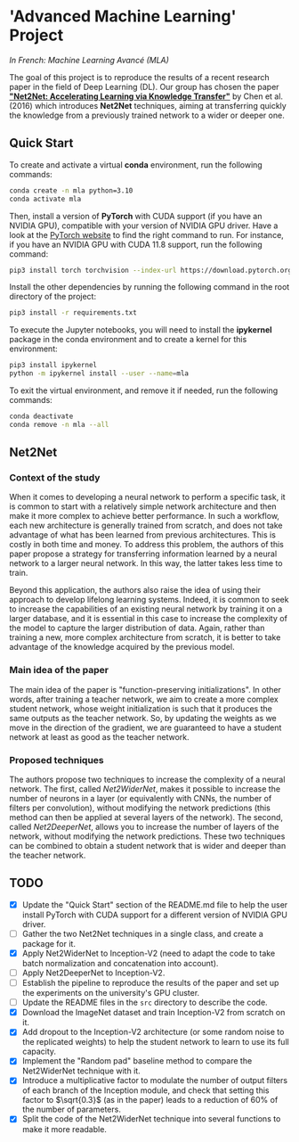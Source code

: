 # 'Advanced Machine Learning' Project
*In French: Machine Learning Avancé (MLA)*

The goal of this project is to reproduce the results of a recent research paper in the field of Deep Learning (DL). Our group has chosen the paper [**"Net2Net: Accelerating Learning via Knowledge Transfer"**](https://arxiv.org/abs/1511.05641) by Chen et al. (2016) which introduces **Net2Net** techniques, aiming at transferring quickly the knowledge from a previously trained network to a wider or deeper one.

## Quick Start

To create and activate a virtual **conda** environment, run the following commands:

```bash
conda create -n mla python=3.10
conda activate mla
```

Then, install a version of **PyTorch** with CUDA support (if you have an NVIDIA GPU), compatible with your version of NVIDIA GPU driver. Have a look at the [PyTorch website](https://pytorch.org/) to find the right command to run. For instance, if you have an NVIDIA GPU with CUDA 11.8 support, run the following command:

```bash
pip3 install torch torchvision --index-url https://download.pytorch.org/whl/cu118
```

Install the other dependencies by running the following command in the root directory of the project:

```bash
pip3 install -r requirements.txt
```

To execute the Jupyter notebooks, you will need to install the **ipykernel** package in the conda environment and to create
a kernel for this environment:
    
```bash
pip3 install ipykernel
python -m ipykernel install --user --name=mla
```

To exit the virtual environment, and remove it if needed, run the following commands:

```bash
conda deactivate
conda remove -n mla --all
```

## Net2Net

### Context of the study

When it comes to developing a neural network to perform a specific task, it is common to start with a relatively simple network architecture and then make it more complex to achieve better performance. In such a workflow, each new architecture is generally trained from scratch, and does not take advantage of what has been learned from previous architectures. This is costly in both time and money. To address this problem, the authors of this paper propose a strategy for transferring information learned by a neural network to a larger neural network. In this way, the latter takes less time to train.

Beyond this application, the authors also raise the idea of using their approach to develop lifelong learning systems. Indeed, it is common to seek to increase the capabilities of an existing neural network by training it on a larger database, and it is essential in this case to increase the complexity of the model to capture the larger distribution of data. Again, rather than training a new, more complex architecture from scratch, it is better to take advantage of the knowledge acquired by the previous model.


### Main idea of the paper

The main idea of the paper is "function-preserving initializations". In other words, after training a teacher network, we aim to create a more complex student network, whose weight initialization is such that it produces the same outputs as the teacher network. So, by updating the weights as we move in the direction of the gradient, we are guaranteed to have a student network at least as good as the teacher network.


### Proposed techniques

The authors propose two techniques to increase the complexity of a neural network. The first, called *Net2WiderNet*, makes it possible to increase the number of neurons in a layer (or equivalently with CNNs, the number of filters per convolution), without modifying the network predictions (this method can then be applied at several layers of the network). The second, called *Net2DeeperNet*, allows you to increase the number of layers of the network, without modifying the network predictions. These two techniques can be combined to obtain a student network that is wider and deeper than the teacher network.


## TODO

- [x] Update the "Quick Start" section of the README.md file to help the user install PyTorch with CUDA support for a different version of NVIDIA GPU driver.
- [ ] Gather the two Net2Net techniques in a single class, and create a package for it.
- [x] Apply Net2WiderNet to Inception-V2 (need to adapt the code to take batch normalization and concatenation into account).
- [ ] Apply Net2DeeperNet to Inception-V2.
- [ ] Establish the pipeline to reproduce the results of the paper and set up the experiments on the university's GPU cluster.
- [ ] Update the README files in the `src` directory to describe the code.
- [x] Download the ImageNet dataset and train Inception-V2 from scratch on it.
- [x] Add dropout to the Inception-V2 architecture (or some random noise to the replicated weights) to help the student network to learn to use its full capacity.
- [x] Implement the "Random pad" baseline method to compare the Net2WiderNet technique with it.
- [x] Introduce a multiplicative factor to modulate the number of output filters of each branch of the Inception module, and check that setting this factor to $\sqrt{0.3}$ (as in the paper) leads to a reduction of 60% of the number of parameters.
- [x] Split the code of the Net2WiderNet technique into several functions to make it more readable.